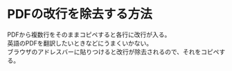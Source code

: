 # PDFの改行を除去する方法

PDFから複数行をそのままコピペすると各行に改行が入る。  
英語のPDFを翻訳したいときなどにうまくいかない。  
ブラウザのアドレスバーに貼りつけると改行が除去されるので、それをコピペする。
